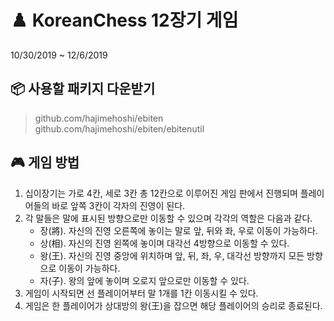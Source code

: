 # ♟️ KoreanChess 12장기 게임
10/30/2019 ~ 12/6/2019

## 📦 사용할 패키지 다운받기
> github.com/hajimehoshi/ebiten<br/>
> github.com/hajimehoshi/ebiten/ebitenutil

## 🎮 게임 방법
1. 십이장기는 가로 4칸, 세로 3칸 총 12칸으로 이루어진 게임 판에서 진행되며 플레이어들의 바로 앞쪽 3칸이 각자의 진영이 된다.
2. 각 말들은 말에 표시된 방향으로만 이동할 수 있으며 각각의 역할은 다음과 같다.
	- 장(將). 자신의 진영 오른쪽에 놓이는 말로 앞, 뒤와 좌, 우로 이동이 가능하다.
	- 상(相). 자신의 진영 왼쪽에 놓이며 대각선 4방향으로 이동할 수 있다.
	- 왕(王). 자신의 진영 중앙에 위치하며 앞, 뒤, 좌, 우, 대각선 방향까지 모든 방향으로 이동이 가능하다.
	- 자(子). 왕의 앞에 놓이며 오로지 앞으로만 이동할 수 있다.
3. 게임이 시작되면 선 플레이어부터 말 1개를 1칸 이동시킬 수 있다. 
4. 게임은 한 플레이어가 상대방의 왕(王)을 잡으면 해당 플레이어의 승리로 종료된다.









